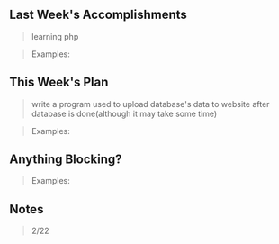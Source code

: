 ## Last Week's Accomplishments

> learning php

> Examples:
> 

## This Week's Plan

> write a program used to upload database's data to website after database is done(although it may take some time)

> Examples: 

## Anything Blocking?

> 

> Examples: 

## Notes

> 2/22
